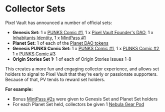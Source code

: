 # Collector Sets

Pixel Vault has announced a number of official sets:

* **Genesis Set:** 1 x [PUNKS Comic #1](../ecosystem/punks/punks-comic/#1), 1 x [Pixel Vault Founder's DAO](../ecosystem/pvfd.md), 1 x [Inhabitants Identity](../ecosystem/MHU/identities.md), 1 x [MintPass #1](../ecosystem/MHU/mintpass/1.md)
* **Planet Set:** 1 of each of the [Planet DAO tokens](../ecosystem/MHU/planets.md)
* **Genesis PUNKS Comic Set:** 1 x [PUNKS Comic #1](../ecosystem/punks/punks-comic/#1), 1 x [PUNKS Comic #2](../ecosystem/punks/punks-comic/#2), 1 x [PUNKS Comic #3](../ecosystem/punks/punks-comic/#3)
* **Origin Stories Set 1:** 1 of each of Origin Stories Issues 1-8

This creates a more fun and engaging collector experience, and allows set holders to signal to Pixel Vault that they're early or passionate supporters. Because of that, PV tends to reward set holders.&#x20;

**For example:**

* Bonus [MintPass #2s](../ecosystem/MHU/mintpass/2.md) were given to Genesis Set and Planet Set holders
* For each Planet Set held, collectors be given 1 [Nebula Gear Pod](../../whats-on/POWerUpSummer.md#2-nebula-gear-pod-distribution-and-raffles)
